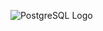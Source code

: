 <!-- ![PostgreSQL Logo](https://i.ibb.co/21qfSFSj/postgresql.png) -->

![PostgreSQL Logo](https://cdn.worldvectorlogo.com/logos/postgresql.svg)

